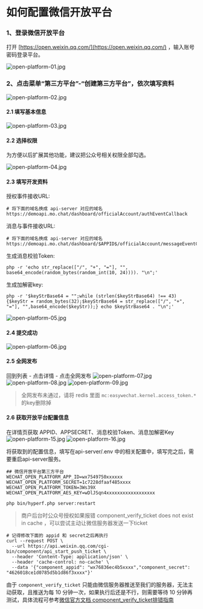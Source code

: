 # 如何配置微信开放平台

### 1、登录微信开放平台

打开 [https://open.weixin.qq.com/](https://open.weixin.qq.com/) ，输入账号密码登录平台。

![open-platform-01.jpg](https://mochatcloud.oss-cn-beijing.aliyuncs.com/docs/open-platform-01.jpg)

### 2、点击菜单“第三方平台”-“创建第三方平台”，依次填写资料
![open-platform-02.jpg](https://mochatcloud.oss-cn-beijing.aliyuncs.com/docs/open-platform-02.jpg)

#### 2.1 填写基本信息
![open-platform-03.jpg](https://mochatcloud.oss-cn-beijing.aliyuncs.com/docs/open-platform-03.jpg)

#### 2.2 选择权限

为方便以后扩展其他功能，建议把公众号相关权限全部勾选。

![open-platform-04.jpg](https://mochatcloud.oss-cn-beijing.aliyuncs.com/docs/open-platform-04.jpg)

#### 2.3 填写开发资料
授权事件接收URL:
```
# 将下面的域名换成 api-server 对应的域名
https://demoapi.mo.chat/dashboard/officialAccount/authEventCallback
```

消息与事件接收URL:
```
# 将下面的域名换成 api-server 对应的域名
https://demoapi.mo.chat/dashboard/$APPID$/officialAccount/messageEventCallback
```



生成消息校验Token:

```shell
php -r 'echo str_replace(["/", "+", "="], "", base64_encode(random_bytes(random_int(10, 24)))). "\n";'
```

生成加解密key:

```shell
php -r '$keyStrBase64 = "";while (strlen($keyStrBase64) !== 43) {$keyStr = random_bytes(32);$keyStrBase64 = str_replace(["/", "+", "="], "",base64_encode($keyStr));} echo $keyStrBase64 . "\n";'
```
![open-platform-05.jpg](https://mochatcloud.oss-cn-beijing.aliyuncs.com/docs/open-platform-05.jpg)

#### 2.4 提交成功

![open-platform-06.jpg](https://mochatcloud.oss-cn-beijing.aliyuncs.com/docs/open-platform-06.jpg)

#### 2.5 全网发布
回到列表 - 点击详情 - 点击全网发布
![open-platform-07.jpg](https://mochatcloud.oss-cn-beijing.aliyuncs.com/docs/open-platform-07.jpg)
![open-platform-08.jpg](https://mochatcloud.oss-cn-beijing.aliyuncs.com/docs/open-platform-08.jpg)
![open-platform-09.jpg](https://mochatcloud.oss-cn-beijing.aliyuncs.com/docs/open-platform-09.jpg)

> 全网发布未通过，请将 redis 里面  `mc:easywechat.kernel.access_token.*` 的key删除掉

#### 2.6 获取开放平台配置信息
在详情页获取 APPID、APPSECRET、消息校验Token、消息加解密Key
![open-platform-15.jpg](https://mochatcloud.oss-cn-beijing.aliyuncs.com/docs/open-platform-15.jpg)
![open-platform-16.jpg](https://mochatcloud.oss-cn-beijing.aliyuncs.com/docs/open-platform-16.jpg)

将获取到的配置信息，填写在api-server/.env 中的相关配置中，填写完之后，需要重启api-server服务。
```shell script
## 微信开放平台第三方平台
WECHAT_OPEN_PLATFORM_APP_ID=wx7549750xxxxxx
WECHAT_OPEN_PLATFORM_SECRET=1c7228dfaaf485xxxx
WECHAT_OPEN_PLATFORM_TOKEN=3Ws39X
WECHAT_OPEN_PLATFORM_AES_KEY=wDlJSqn4xxxxxxxxxxxxxxxxxx
```

```shell
php bin/hyperf.php server:restart
```

> 商户后台时公众号授权如果报错 component_verify_ticket does not exist in cache ，可以尝试主动让微信服务器发送一下ticket

```shell script
# 记得修改下面的 appid 和 secret之后再执行
curl --request POST \
  --url https://api.weixin.qq.com/cgi-bin/component/api_start_push_ticket \
  --header 'Content-Type: application/json' \
  --header 'cache-control: no-cache' \
  --data '{"component_appid": "wx76836ec4b5xxxx","component_secret": "4626018ce1d0785d5b1d86f3xxxx"}'
```

由于 `component_verify_ticket`  只能由微信服务器推送至我们的服务器，无法主动获取，且推送为每 10 分钟一次，如果执行后还是不行，则需要等待 10 分钟再测试，具体流程可参考[微信官方文档 component_verify_ticket排错指南](https://developers.weixin.qq.com/doc/oplatform/Third-party_Platforms/2.0/troubleshooting/component_verify_ticket_troubleshooting.html)
